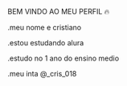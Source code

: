 BEM VINDO AO MEU PERFIL 🔥

.meu nome e cristiano 

.estou estudando alura 

.estudo no 1 ano do ensino medio

.meu inta @_cris_018

